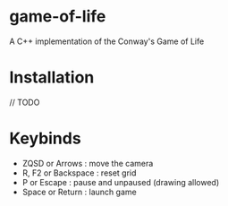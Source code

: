 # game-of-life
A C++ implementation of the Conway's Game of Life

# Installation
// TODO

# Keybinds
- ZQSD or Arrows : move the camera 
- R, F2 or Backspace : reset grid
- P or Escape : pause and unpaused (drawing allowed)
- Space or Return : launch game